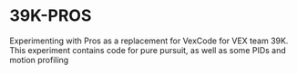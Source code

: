 # 39K-PROS

Experimenting with Pros as a replacement for VexCode for VEX team 39K.
This experiment contains code for pure pursuit, as well as some PIDs and motion profiling
